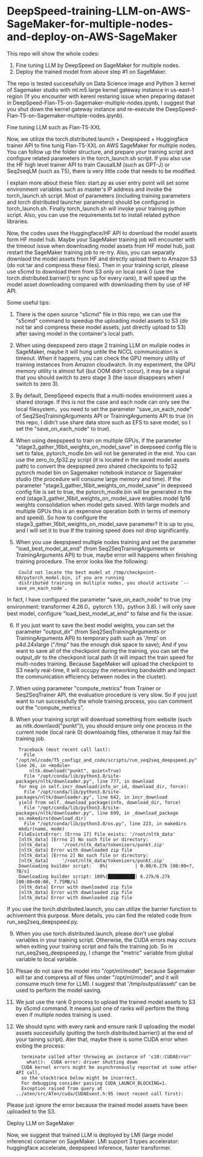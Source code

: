 # DeepSpeed-training-LLM-on-AWS-SageMaker-for-multiple-nodes-and-deploy-on-AWS-SageMaker

This repo will show the whole codes:
1. Fine tuning LLM by DeepSpeed on SageMaker for multiple nodes.
2. Deploy the trained model from above step #1 on SageMaker.

The repo is tested successfully on Data Science image and Python 3 kernel of Sagemaker studio with ml.m5.large kernel gateway instance in us-east-1 region (If you encounter with kerenl restaring issue when preparing dataset in DeepSpeed-Flan-T5-on-Sagemaker-multiple-nodes.ipynb, I suggest that you shut down the kernel gateway instance and re-execute the DeepSpeed-Flan-T5-on-Sagemaker-multiple-nodes.ipynb).

Fine tuning LLM such as Flan-T5-XXL

Now, we utilize the torch.distributed.launch + Deepspeed + Huggingface trainer API to fine tunig Flan-T5-XXL on AWS SageMaker for multiple nodes. You can follow up the folder structure, and prepare your training script and configure related parameters in the torch_launch.sh script. If you also use the HF high level trainer API to train CausalLM (such as GPT-J) or Seq2seqLM (such as T5), there is very little code that needs to be modified.

I explain more about these files: start.py as user entry point will set some environment variables such as master's IP address and invoke the torch_launch.sh script. Most of parameters (including training parameters and torch distributed launcher parameters) should be configured in torch_launch.sh. Finally torch_launch.sh will invoke your training python script. Also, you can use the requirements.txt to install related python libraries.

Now, the codes uses the Huggingface/HF API to download the model assets form HF model hub. Maybe your SageMaker training job will encounter with the timeout issue when downloading model assets from HF model hub, just restart the SageMaker training job to re-try. Also, you can separatly downlaod the model assets from HF and directly upload them to Amazon S3 (do not tar and compress these files). Then in your training script, please use s5cmd to download them from S3 only on local rank 0 (use the torch.distributed.barrier() to sync up for every rank), it will speed up the model asset downloading compared with downloading them by use of HF API.

Some useful tips:
1. There is the open source "s5cmd" file in this repo, we can use the "s5cmd" command to speedup the uploading model assets to S3 (do not tar and compress these model assets, just directly upload to S3) after saving model in the container's local path.
2. When using deepspeed zero stage 2 training LLM on muliple nodes in SageMaker, maybe it will hung untile the NCCL communication is timeout. When it happens, you can check the GPU memory utility of training instances from Amazon cloudwatch. In my experiment, the GPU memory utility is almost full (but OOM didn't occur), it may be a signal that you should switch to zero stage 3 (the issue disappears when I switch to zero 3).
3. By default, DeepSpeed expects that a multi-nodes environment uses a shared storage. If this is not the case and each node can only see the local filesystem，you need to set the parameter "save_on_each_node" of Seq2SeqTrainingArguments API or TrainingArguments API to true (in this repo, I didn't use share data store such as EFS to save model, so I set the "save_on_each_node" to true).
4. When using deepspeed to train on multiple GPUs, if the parameter "stage3_gather_16bit_weights_on_model_save" in deepseed config file is set to false, pytorch_modle.bin will not be generated in the end. You can use the zero_to_fp32.py script (it is located in the saved model assets path) to convert the deepspeed zero shared checkpoints to fp32 pytorch model bin on Sagemaker notebook instance or Sagemaker studio (the procedure will consume large memory and time). If the parameter "stage3_gather_16bit_weights_on_model_save" in deepseed config file is set to true, the pytorch_modle.bin will be generated in the end (stage3_gather_16bit_weights_on_model_save enables model fp16 weights consolidation when model gets saved. With large models and multiple GPUs this is an expensive operation both in terms of memory and speed). So how to configure the stage3_gather_16bit_weights_on_model_save parameter? It is up to you, and I will set it to true If the training speed does not drop significantly.  
5. When you use deepspeed multiple nodes training and set the parameter "load_best_model_at_end" (from Seq2SeqTrainingArguments or TrainingArguments API) to true, maybe error will happens when finishing training procedure. The error looks like the following: 

        Could not locate the best model at /tmp/checkpoint-60/pytorch_model.bin, if you are running 
        distributed training on multiple nodes, you should activate `--save_on_each_node`. 

  In fact, I have configured the parameter "save_on_each_node" to true (my environment: transformer 4.26.0，pytorch 1.10，python 3.8). I will only save best model, configure "load_best_model_at_end" to false and fix the issue.

6. If you just want to save the best model weights, you can set the parameter "output_dir" (from Seq2SeqTrainingArguments or TrainingArguments API) to temporary path such as '/tmp' on p4d.24xlarge ("/tmp" has the enough disk space to save); And if you want to save all of the checkpoint during the training, you can set the output_dir to the checkponit local path (it will impact the train speed for multi-nodes training. Because SageMaker will upload the checkpoint to S3 nearly real-time, it will occupy the networking bandwidth and impact the communication efficiency between nodes in the cluster).
7. When using parameter "compute_metrics" from Trainer or Seq2SeqTrainer API, the evaluation procedure is very slow. So if you just want to run successfully the whole training process, you can comment out the  "compute_metrics".
8. When your training script will download something from website (such as nltk.downlaod("punkt")), you should ensure only one process in the current node (local rank 0) downloaindg files, otherwise it may fail the training job. 

        Traceback (most recent call last):
          File "/opt/ml/code/T5_configz_and_code/scripts/run_seq2seq_deepspeed.py", line 26, in <module>
            nltk.download("punkt", quiet=True)
          File "/opt/conda/lib/python3.8/site-packages/nltk/downloader.py", line 777, in download
        for msg in self.incr_download(info_or_id, download_dir, force):
          File "/opt/conda/lib/python3.8/site-packages/nltk/downloader.py", line 642, in incr_download
        yield from self._download_package(info, download_dir, force)
          File "/opt/conda/lib/python3.8/site-packages/nltk/downloader.py", line 699, in _download_package
        os.makedirs(download_dir)
          File "/opt/conda/lib/python3.8/os.py", line 223, in makedirs
        mkdir(name, mode)
        FileExistsError: [Errno 17] File exists: '/root/nltk_data'
        [nltk_data] [Errno 2] No such file or directory:
        [nltk_data]     '/root/nltk_data/tokenizers/punkt.zip'
        [nltk_data] Error with downloaded zip file
        [nltk_data] [Errno 2] No such file or directory:
        [nltk_data]     '/root/nltk_data/tokenizers/punkt.zip'
        Downloading builder script:   0%|          | 0.00/6.27k [00:00<?, ?B/s]
        Downloading builder script: 100%|██████████| 6.27k/6.27k [00:00<00:00, 7.75MB/s]
        [nltk_data] Error with downloaded zip file
        [nltk_data] Error with downloaded zip file
        [nltk_data] Error with downloaded zip file

If you use the torch.distributed.launch, you can utilize the barrier function to achivement this purpose. More details, you can find the related code from run_seq2seq_deepspeed.py.

9. When you use torch.distributed.launch, please don't use global variables in your training script. Otherwise, the CUDA errors may occurs when exiting your training script and fails the training job. So in run_seq2seq_deepspeed.py, I change the "metric" variable from global variable to local variable.
10. Plesae do not save the model into "/opt/ml/model", because Sagemaker will tar and compress all of files under "/opt/ml/model", and it will consume much time for LLM). I suggest that '/tmp/output/asset/' can be used to perform the model saving.
11. We just use the rank 0 process to upload the trained model assets to S3 by s5cmd command. It means just one of ranks will perform the thing even if multiple nodes training is used.
12. We should sync with every rank and ensure rank 0 uploading the model assets successfully (putting the torch.distributed.barrier() at the end of your taining script). Ater that, maybe there is some CUDA error when exiting the process:

          terminate called after throwing an instance of 'c10::CUDAError'
            what():  CUDA error: driver shutting down
          CUDA kernel errors might be asynchronously reported at some other API call,
          so the stacktrace below might be incorrect.
          For debugging consider passing CUDA_LAUNCH_BLOCKING=1.
          Exception raised from query at ../aten/src/ATen/cuda/CUDAEvent.h:95 (most recent call first):

Please just ignore the error because the trained model assets have been uploaded to the S3.
 

Deploy LLM on SageMaker

Now, we suggest that trained LLM is deployed by LMI (large model inference) container on SageMaker. LMI support 3 types accelerator: huggingface accelerate, deepspeed inference, faster transformer.

















